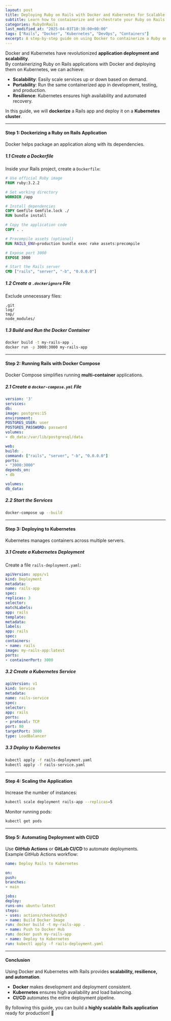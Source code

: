 ```yaml
---
layout: post
title: Deploying Ruby on Rails with Docker and Kubernetes for Scalable Applications
subtitle: Learn how to containerize and orchestrate your Ruby on Rails application using Docker and Kubernetes
categories: RubyOnRails
last_modified_at: "2025-04-03T10:30:00+00:00"
tags: ["Rails", "Docker", "Kubernetes", "DevOps", "Containers"]
excerpt: A step-by-step guide on using Docker to containerize a Ruby on Rails application and deploying it on Kubernetes for scalability and resilience.
---
```



Docker and Kubernetes have revolutionized **application deployment and scalability**.  
By containerizing Ruby on Rails applications with Docker and deploying them on Kubernetes, we can achieve:

- **Scalability**: Easily scale services up or down based on demand.
- **Portability**: Run the same containerized app in development, testing, and production.
- **Resilience**: Kubernetes ensures high availability and automated recovery.

In this guide, we will **dockerize** a Rails app and deploy it on a **Kubernetes cluster**.

---

#### **Step 1: Dockerizing a Ruby on Rails Application**
Docker helps package an application along with its dependencies.

##### **1.1 Create a Dockerfile**
Inside your Rails project, create a `Dockerfile`:

```dockerfile
# Use official Ruby image
FROM ruby:3.2.2

# Set working directory
WORKDIR /app

# Install dependencies
COPY Gemfile Gemfile.lock ./
RUN bundle install

# Copy the application code
COPY . .

# Precompile assets (optional)
RUN RAILS_ENV=production bundle exec rake assets:precompile

# Expose port 3000
EXPOSE 3000

# Start the Rails server
CMD ["rails", "server", "-b", "0.0.0.0"]
```

##### **1.2 Create a `.dockerignore` File**
Exclude unnecessary files:

```
.git
log/
tmp/
node_modules/
```

##### **1.3 Build and Run the Docker Container**
```sh
docker build -t my-rails-app .
docker run -p 3000:3000 my-rails-app
```

---

#### **Step 2: Running Rails with Docker Compose**
Docker Compose simplifies running **multi-container** applications.

##### **2.1 Create a `docker-compose.yml` File**
```yml
version: '3'
services:
db:
image: postgres:15
environment:
POSTGRES_USER: user
POSTGRES_PASSWORD: password
volumes:
- db_data:/var/lib/postgresql/data

web:
build: .
command: ["rails", "server", "-b", "0.0.0.0"]
ports:
- "3000:3000"
depends_on:
- db

volumes:
db_data:
```

##### **2.2 Start the Services**
```sh
docker-compose up --build
```

---

#### **Step 3: Deploying to Kubernetes**
Kubernetes manages containers across multiple servers.

##### **3.1 Create a Kubernetes Deployment**
Create a file `rails-deployment.yaml`:

```yml
apiVersion: apps/v1
kind: Deployment
metadata:
name: rails-app
spec:
replicas: 3
selector:
matchLabels:
app: rails
template:
metadata:
labels:
app: rails
spec:
containers:
- name: rails
image: my-rails-app:latest
ports:
- containerPort: 3000
```

##### **3.2 Create a Kubernetes Service**
```yml
apiVersion: v1
kind: Service
metadata:
name: rails-service
spec:
selector:
app: rails
ports:
- protocol: TCP
port: 80
targetPort: 3000
type: LoadBalancer
```

##### **3.3 Deploy to Kubernetes**
```sh
kubectl apply -f rails-deployment.yaml
kubectl apply -f rails-service.yaml
```

---

#### **Step 4: Scaling the Application**
Increase the number of instances:

```sh
kubectl scale deployment rails-app --replicas=5
```

Monitor running pods:

```sh
kubectl get pods
```

---

#### **Step 5: Automating Deployment with CI/CD**
Use **GitHub Actions** or **GitLab CI/CD** to automate deployments.  
Example GitHub Actions workflow:

```yml
name: Deploy Rails to Kubernetes

on:
push:
branches:
- main

jobs:
deploy:
runs-on: ubuntu-latest
steps:
- uses: actions/checkout@v3
- name: Build Docker Image
run: docker build -t my-rails-app .
- name: Push to Docker Hub
run: docker push my-rails-app
- name: Deploy to Kubernetes
run: kubectl apply -f rails-deployment.yaml
```

---

#### **Conclusion**
Using Docker and Kubernetes with Rails provides **scalability, resilience, and automation**.
- **Docker** makes development and deployment consistent.
- **Kubernetes** ensures high availability and load balancing.
- **CI/CD** automates the entire deployment pipeline.

By following this guide, you can build a **highly scalable Rails application** ready for production! 🚀
